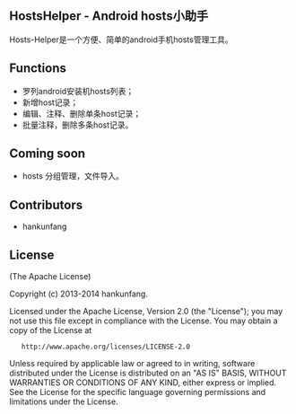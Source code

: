 ## HostsHelper - Android hosts小助手

Hosts-Helper是一个方便、简单的android手机hosts管理工具。

## Functions
* 罗列android安装机hosts列表；
* 新增host记录；
* 编辑、注释、删除单条host记录；
* 批量注释，删除多条host记录。

## Coming soon

* hosts 分组管理，文件导入。

## Contributors

* hankunfang

## License

(The Apache License)

Copyright (c) 2013-2014 hankunfang.

Licensed under the Apache License, Version 2.0 (the "License"); you may not use this file except in compliance with the License. You may obtain a copy of the License at

       http://www.apache.org/licenses/LICENSE-2.0

Unless required by applicable law or agreed to in writing, software distributed under the License is distributed on an "AS IS" BASIS, WITHOUT WARRANTIES OR CONDITIONS OF ANY KIND, either express or implied. See the License for the specific language governing permissions and limitations under the License.
